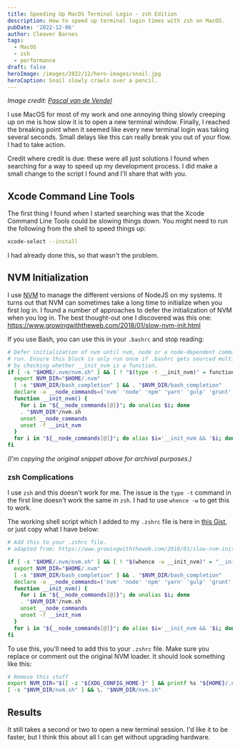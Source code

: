 ```yaml
---
title: Speeding Up MacOS Terminal Login - zsh Edition
description: How to speed up terminal login times with zsh on MacOS.
pubDate: '2022-12-06'
author: Cleaver Barnes
tags:
  - MacOS
  - zsh
  - performance
draft: false
heroImage: /images/2022/12/hero-images/snail.jpg
heroCaption: Snail slowly crawls over a pencil.
---
```

*Image credit: [Pascal van de Vendel](https://unsplash.com/@pascalvendel)*

I use MacOS for most of my work and one annoying thing slowly creeping up on me is how slow it is to open a new terminal window. Finally, I reached the breaking point when it seemed like every new terminal login was taking several seconds. Small delays like this can really break you out of your flow. I had to take action.

<!-- more -->

Credit where credit is due: these were all just solutions I found when searching for a way to speed up my development process. I did make a small change to the script I found and I'll share that with you.

## Xcode Command Line Tools

The first thing I found when I started searching was that the Xcode Command Line Tools could be slowing things down. You might need to run the following from the shell to speed things up:

```bash
xcode-select --install
```

I had already done this, so that wasn't the problem.

## NVM Initialization

I use [NVM](https://github.com/nvm-sh/nvm) to manage the different versions of NodeJS on my systems. It turns out that NVM can sometimes take a long time to initialize when you first log in. I found a number of approaches to defer the initialization of NVM when you log in. The best thought-out one I discovered was this one: https://www.growingwiththeweb.com/2018/01/slow-nvm-init.html

If you use Bash, you can use this in your `.bashrc` and stop reading:

```bash
# Defer initialization of nvm until nvm, node or a node-dependent command is
# run. Ensure this block is only run once if .bashrc gets sourced multiple times
# by checking whether __init_nvm is a function.
if [ -s "$HOME/.nvm/nvm.sh" ] && [ ! "$(type -t __init_nvm)" = function ]; then
  export NVM_DIR="$HOME/.nvm"
  [ -s "$NVM_DIR/bash_completion" ] && . "$NVM_DIR/bash_completion"
  declare -a __node_commands=('nvm' 'node' 'npm' 'yarn' 'gulp' 'grunt' 'webpack')
  function __init_nvm() {
    for i in "${__node_commands[@]}"; do unalias $i; done
    . "$NVM_DIR"/nvm.sh
    unset __node_commands
    unset -f __init_nvm
  }
  for i in "${__node_commands[@]}"; do alias $i='__init_nvm && '$i; done
fi
```
*(I'm copying the original snippet above for archival purposes.)*

### zsh Complications

I use `zsh` and this doesn't work for me. The issue is the `type -t` command in the first line doesn't work the same in `zsh`. I had to use `whence -w` to get this to work.

The working shell script which I added to my `.zshrc` file is here in [this Gist](https://gist.github.com/cleaver/28a20373161e3bc8bfa9a903c3fab32f), or just copy what I have below:

```bash
# Add this to your .zshrc file.
# adapted from: https://www.growingwiththeweb.com/2018/01/slow-nvm-init.html

if [ -s "$HOME/.nvm/nvm.sh" ] && [ ! "$(whence -w __init_nvm)" = "__init_nvm: function" ]; then
  export NVM_DIR="$HOME/.nvm"
  [ -s "$NVM_DIR/bash_completion" ] && . "$NVM_DIR/bash_completion"
  declare -a __node_commands=('nvm' 'node' 'npm' 'yarn' 'gulp' 'grunt' 'webpack')
  function __init_nvm() {
    for i in "${__node_commands[@]}"; do unalias $i; done
    . "$NVM_DIR"/nvm.sh
    unset __node_commands
    unset -f __init_nvm
  }
  for i in "${__node_commands[@]}"; do alias $i='__init_nvm && '$i; done
fi
```

To use this, you'll need to add this to your `.zshrc` file. Make sure you replace or comment out the original NVM loader. It should look something like this:

```bash
# Remove this stuff
export NVM_DIR="$([ -z "${XDG_CONFIG_HOME-}" ] && printf %s "${HOME}/.nvm" || printf %s "${XDG_CONFIG_HOME}/nvm")"
[ -s "$NVM_DIR/nvm.sh" ] && \. "$NVM_DIR/nvm.sh"
```

## Results

It still takes a second or two to open a new terminal session. I'd like it to be faster, but I think this about all I can get without upgrading hardware.
